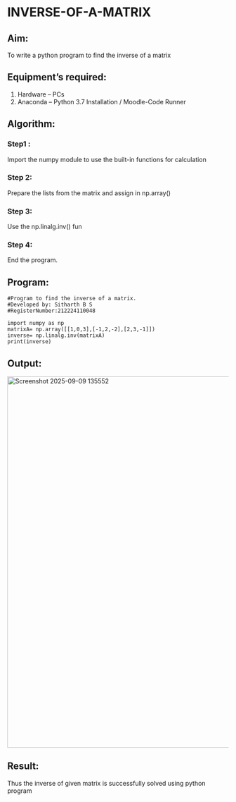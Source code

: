 # INVERSE-OF-A-MATRIX
## Aim:
To write a python program to find the inverse of a matrix
## Equipment’s required:
1. 	Hardware – PCs
2. 	Anaconda – Python 3.7 Installation / Moodle-Code Runner
## Algorithm:
### Step1 : 
Import the numpy module to use the built-in functions for calculation
### Step 2: 
Prepare the lists from the matrix and assign in np.array()
### Step 3: 
Use the np.linalg.inv() fun
### Step 4: 
End the program.
## Program:
```
#Program to find the inverse of a matrix.
#Developed by: Sitharth B S
#RegisterNumber:212224110048

import numpy as np
matrixA= np.array([[1,0,3],[-1,2,-2],[2,3,-1]])
inverse= np.linalg.inv(matrixA)
print(inverse)
```
## Output:
<img width="1320" height="843" alt="Screenshot 2025-09-09 135552" src="https://github.com/user-attachments/assets/73d91675-401f-44ed-9442-8cb5c7005bab" />


## Result:
Thus the inverse of given matrix is successfully solved using python program

